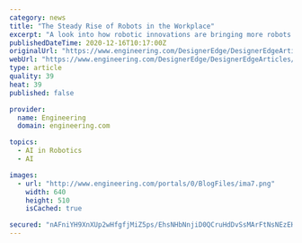 ```yaml
---
category: news
title: "The Steady Rise of Robots in the Workplace"
excerpt: "A look into how robotic innovations are bringing more robots into the workplace. Current trends point to a future with humans and robots working side by side. (Image courtesy of PILZ.) In 1961, General Motors installed Unimate,"
publishedDateTime: 2020-12-16T10:17:00Z
originalUrl: "https://www.engineering.com/DesignerEdge/DesignerEdgeArticles/ArticleID/20870/The-Steady-Rise-of-Robots-in-the-Workplace.aspx"
webUrl: "https://www.engineering.com/DesignerEdge/DesignerEdgeArticles/ArticleID/20870/The-Steady-Rise-of-Robots-in-the-Workplace.aspx"
type: article
quality: 39
heat: 39
published: false

provider:
  name: Engineering
  domain: engineering.com

topics:
  - AI in Robotics
  - AI

images:
  - url: "http://www.engineering.com/portals/0/BlogFiles/ima7.png"
    width: 640
    height: 510
    isCached: true

secured: "nAFniYH9XnXUp2wHfgfjMiZ5ps/EhsNHbNnjiD0QCruHdDvSsMArFtNsNEzEHq/xXREFqwyIBhhnjwVFO3HhaeDQycKDhVznrO/t8/BGf4rsck9jt3LM6kqmCxq+T99OTnWxNbssvfpOqwHVVE6rn8kEgdSiXdDwMTTYuem9dI6PzQSpYAGX3sH31awUpyIKEoYPRc2x2P3wzkKpqd8E2ql/jKxfNqs+SU484QNxTXZ7k/Lj24DT+03ClN0Q3uLQsIYoMmQ240Q4npBngmLUsyavryeSPVqnFQ2vxxxzMrfR4q1s9kAWLz2IMwxKH4EP0zcgZ2++Rlljc4lCA+88oAJkyRmFGDCIDuZ+S1R7srA=;0bn+NVG4vf0sSv7f1JY91A=="
---
```


